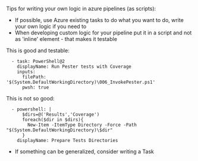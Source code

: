 Tips for writing your own logic in azure pipelines (as scripts):

* If possible, use Azure existing tasks to do what you want to do, write your own logic if you need to
* When developing custom logic for your pipeline put it in a script and not as 'inline' element - that makes it testable

This is good and testable:

      - task: PowerShell@2
        displayName: Run Pester tests with Coverage
        inputs:
          filePath: '$(System.DefaultWorkingDirectory)\006_InvokePester.ps1'
          pwsh: true

This is not so good:

      - powershell: |
          $dirs=@('Results','Coverage')
          foreach($dir in $dirs){
            New-Item -ItemType Directory -Force -Path "$(System.DefaultWorkingDirectory)\$dir"
          }
        displayName: Prepare Tests Directories

* If something can be generalized, consider writing a Task 